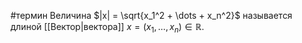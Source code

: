 #термин
Величина $|x| = \sqrt{x_1^2 + \dots + x_n^2}$ называется длиной [[Вектор|вектора]] $x = (x_1, \dots, x_n) \in \mathbb{R}$.